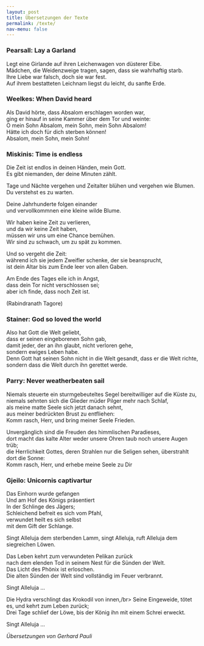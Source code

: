 ```yaml
---
layout: post
title: Übersetzungen der Texte
permalink: /texte/
nav-menu: false
---
```


<div class="box">
<h3>Pearsall: Lay a Garland</h3>
<p>Legt eine Girlande auf ihren Leichenwagen von düsterer Eibe.<br>
Mädchen, die Weidenzweige tragen, sagen, dass sie wahrhaftig starb.<br>
Ihre Liebe war falsch, doch sie war fest.<br>
Auf ihrem bestatteten Leichnam liegst du leicht, du sanfte Erde.</p></div>


<div class="box">
<h3>Weelkes: When David heard</h3>
<p>Als David hörte, dass Absalom erschlagen worden war,<br>
ging er hinauf in seine Kammer über dem Tor und weinte:<br>
O mein Sohn Absalom, mein Sohn, mein Sohn Absalom!<br>
Hätte ich doch für dich sterben können!<br>
Absalom, mein Sohn, mein Sohn!</p></div>


<div class="box"><h3>Miskinis: Time is endless</h3>
<p>Die Zeit ist endlos in deinen Händen, mein Gott.<br>
Es gibt niemanden, der deine Minuten zählt.</p>

<p>Tage und Nächte vergehen und Zeitalter blühen und vergehen wie Blumen.<br>
Du verstehst es zu warten.</p>

<p>Deine Jahrhunderte folgen einander<br>
und vervollkommnen eine kleine wilde Blume.</p>

<p>Wir haben keine Zeit zu verlieren,<br>
und da wir keine Zeit haben,<br>
müssen wir uns um eine Chance bemühen.<br>
Wir sind zu schwach, um zu spät zu kommen.</p>

<p>Und so vergeht die Zeit:<br>
während ich sie jedem Zweifler schenke, der sie beansprucht,<br>
ist dein Altar bis zum Ende leer von allen Gaben.</p>

<p>Am Ende des Tages eile ich in Angst,<br>
dass dein Tor nicht verschlossen sei;<br>
aber ich finde, dass noch Zeit ist.</p>
(Rabindranath Tagore)</div>


<div class="box">
<h3>Stainer: God so loved the world</h3>
<p>Also hat Gott die Welt geliebt,<br>
dass er seinen eingeborenen Sohn gab,<br>
damit jeder, der an ihn glaubt, nicht verloren gehe,<br>
sondern ewiges Leben habe.<br>
Denn Gott hat seinen Sohn nicht in die Welt gesandt, dass er die Welt richte,<br>
sondern dass die Welt durch ihn gerettet werde.</p></div>


<div class="box">
<h3>Parry: Never weatherbeaten sail</h3>
<p>Niemals steuerte ein sturmgebeuteltes Segel bereitwilliger auf die Küste zu,<br>
niemals sehnten sich die Glieder müder Pilger mehr nach Schlaf,<br>
als meine matte Seele sich jetzt danach sehnt,<br>
aus meiner bedrückten Brust zu entfliehen:<br>
Komm rasch, Herr, und bring meiner Seele Frieden.</p>

<p>Unvergänglich sind die Freuden des himmlischen Paradieses,<br>
dort macht das kalte Alter weder unsere Ohren taub noch unsere Augen trüb;<br>
die Herrlichkeit Gottes, deren Strahlen nur die Seligen sehen, überstrahlt dort die Sonne:<br>
Komm rasch, Herr, und erhebe meine Seele zu Dir</p></div>


<div class="box">
<h3>Gjeilo: Unicornis captivartur</h3>
<p>Das Einhorn wurde gefangen<br>
Und am Hof des Königs präsentiert<br>
In der Schlinge des Jägers;<br>
Schleichend befreit es sich vom Pfahl,<br>
verwundet heilt es sich selbst<br>
mit dem Gift der Schlange.</p>

<p>Singt Alleluja dem sterbenden Lamm,
singt Alleluja, ruft Alleluja dem siegreichen Löwen.</p>

<p>Das Leben kehrt zum verwundeten Pelikan zurück<br>
nach dem elenden Tod in seinem Nest für die Sünden der Welt.<br>
Das Licht des Phönix ist erloschen.<br>
Die alten Sünden der Welt sind vollständig im Feuer verbrannt.</p>

<p>Singt Alleluja ...</p>

<p>Die Hydra verschlingt das Krokodil von innen,/br>
Seine Eingeweide, tötet es, und kehrt zum Leben zurück;<br>
Drei Tage schlief der Löwe, bis der König ihn mit einem Schrei erweckt.</br>

<p>Singt Alleluja ...</p></div>

<i>Übersetzungen von Gerhard Pauli</i>